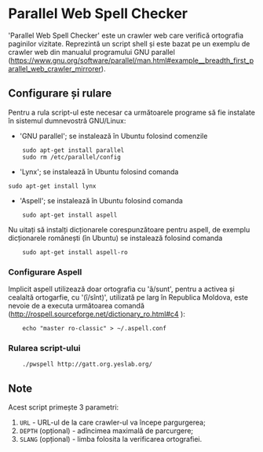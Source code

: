 Parallel Web Spell Checker
==========================

'Parallel Web Spell Checker' este un crawler web care verifică ortografia paginilor vizitate.
Reprezintă un script shell și este bazat pe un exemplu de crawler web din manualul programului GNU parallel (https://www.gnu.org/software/parallel/man.html#example__breadth_first_parallel_web_crawler_mirrorer).

Configurare și rulare
---------------------

Pentru a rula script-ul este necesar ca următoarele programe să fie instalate în sistemul dumnevostră GNU/Linux:

* 'GNU parallel'; se instalează în Ubuntu folosind comenzile

```
    sudo apt-get install parallel
    sudo rm /etc/parallel/config
```
* 'Lynx'; se instalează în Ubuntu folosind comanda

```
sudo apt-get install lynx
```
* 'Aspell'; se instalează în Ubuntu folosind comanda

```
    sudo apt-get install aspell   
```
Nu uitați să instalți dicționarele corespunzătoare pentru aspell, de exemplu dicționarele românești (în Ubuntu) se instalează folosind comanda
``` 
    sudo apt-get install aspell-ro
```

### Configurare Aspell

Implicit aspell utilizează doar ortografia cu 'â/sunt', pentru a activea și cealaltă ortogarfie, cu '(î/sînt)', utilizată pe larg în Republica Moldova, este nevoie de a executa următoarea comandă (http://rospell.sourceforge.net/dictionary_ro.html#c4 ): 

```
    echo "master ro-classic" > ~/.aspell.conf
```


### Rularea script-ului
```
    ./pwspell http://gatt.org.yeslab.org/
```

Note
-----

Acest script primește 3 parametri:

1. `URL` - URL-ul de la care crawler-ul va începe pargurgerea;
2. `DEPTH` (opțional) - adîncimea maximală de parcurgere;
3. `SLANG` (opțional) - limba folosita la verificarea ortografiei.

